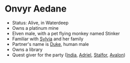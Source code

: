 # Onvyr Aedane
- Status: Alive, in Waterdeep
- Owns a platinum mine
- Elven male, with a pet flying monkey named Stinker
- Familiar with [Sylvia](PCs/Past/Sylvia.md) and her family
- Partner's name is [Duke](NPCs/Living/Duke.md), human male
- Owns a library
- Quest giver for the party ([India](PCs/Current/India.md), [Adriel](PCs/Current/Adriel.md), [Stalfor](PCs/Current/Stalfor.md), [Avalon](PCs/Current/Avalon.md))